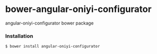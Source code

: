 # bower-angular-oniyi-configurator

angular-oniyi-configurator bower package

### Installation

````
$ bower install angular-oniyi-configurator
````
